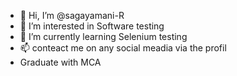 - 👋 Hi, I’m @sagayamani-R
- 👀 I’m interested in Software testing
- 🌱 I’m currently learning Selenium testing
- 📫 conteact me on any social meadia via the profil
- Graduate with MCA

<!---
sagayamani-R/sagayamani-R is a ✨ special ✨ repository because its `README.md` (this file) appears on your GitHub profile.
You can click the Preview link to take a look at your changes.
--->
